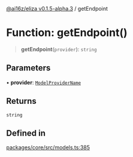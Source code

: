 [@ai16z/eliza v0.1.5-alpha.3](../index.md) / getEndpoint

# Function: getEndpoint()

> **getEndpoint**(`provider`): `string`

## Parameters

• **provider**: [`ModelProviderName`](../enumerations/ModelProviderName.md)

## Returns

`string`

## Defined in

[packages/core/src/models.ts:385](https://github.com/dorianjanezic/eliza/blob/main/packages/core/src/models.ts#L385)
